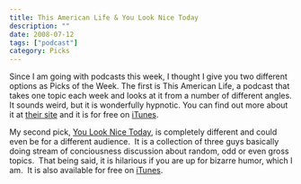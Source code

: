 ```yaml
---
title: This American Life & You Look Nice Today
description: ""
date: 2008-07-12
tags: ["podcast"]
category: Picks
---
```



Since I am going with podcasts this week, I thought I give you two different options as Picks of the Week.  The first is This American Life, a podcast that takes one topic each week and looks at it from a number of different angles.  It sounds weird, but it is wonderfully hypnotic.  You can find out more about it at <a href="https://web.archive.org/web/20131211125405/http://www.thisamericanlife.org/">their site</a> and it is for free on <a href="https://web.archive.org/web/20131211125405/http://phobos.apple.com/WebObjects/MZStore.woa/wa/viewPodcast?id=201671138">iTunes</a>.

My second pick, <a href="https://web.archive.org/web/20131211125405/http://youlooknicetoday.com/">You Look Nice Today</a>, is completely different and could even be for a different audience.&nbsp; It is a collection of three guys basically doing stream of conciousness discussion about random, odd or even gross topics.&nbsp; That being said, it is hilarious if you are up for bizarre humor, which I am.&nbsp; It is also available for free on <a href="https://web.archive.org/web/20131211125405/http://phobos.apple.com/WebObjects/MZStore.woa/wa/viewPodcast?id=277928864">iTunes</a>.
